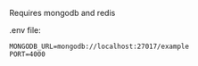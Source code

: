 Requires mongodb and redis

.env file:

```
MONGODB_URL=mongodb://localhost:27017/example
PORT=4000
```

